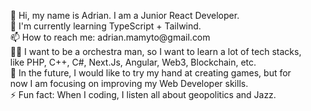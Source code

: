 <ul style="list-style-type: none;">
  <li>👋 Hi, my name is Adrian. I am a Junior React Developer.</li>
  <li>🌱 I'm currently learning TypeScript + Tailwind.</li>
  <li>📫 How to reach me: adrian.mamyto@gmail.com</li>
  <li>🧑‍💻 I want to be a orchestra man, so I want to learn a lot of tech stacks, like PHP, C++, C#, Next.Js, Angular, Web3, Blockchain, etc.</li>
  <li>🔮 In the future, I would like to try my hand at creating games, but for now I am focusing on improving my Web Developer skills.</li>
  <li>⚡ Fun fact: When I coding, I listen all about geopolitics and Jazz.</li>
</ul>





<!--
**Kiczu/Kiczu** is a ✨ _special_ ✨ repository because its `README.md` (this file) appears on your GitHub profile.

Here are some ideas to get you started:

- 🔭 I’m currently working on ...
- 🌱 I’m currently learning ...
- 👯 I’m looking to collaborate on ...
- 🤔 I’m looking for help with ...
- 💬 Ask me about ...
- 📫 How to reach me: ...
- 😄 Pronouns: ...
- ⚡ Fun fact: ...
-->

